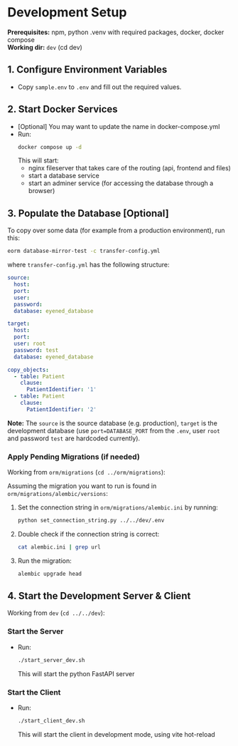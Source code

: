 # Development Setup

**Prerequisites:** npm, python .venv with required packages, docker, docker compose  
**Working dir:** `dev` (cd dev)

## 1. Configure Environment Variables
- Copy `sample.env` to `.env` and fill out the required values.

## 2. Start Docker Services
- [Optional] You may want to update the name in docker-compose.yml
- Run:
  ```bash
  docker compose up -d
  ```
  This will start:
  - nginx fileserver that takes care of the routing (api, frontend and files)
  - start a database service
  - start an adminer service (for accessing the database through a browser)

## 3. Populate the Database [Optional]
To copy over some data (for example from a production environment), run this:
```bash
eorm database-mirror-test -c transfer-config.yml
```

where `transfer-config.yml` has the following structure:
```yaml
source:
  host: 
  port: 
  user: 
  password: 
  database: eyened_database

target:
  host: 
  port: 
  user: root
  password: test
  database: eyened_database

copy_objects:
  - table: Patient
    clause:
      PatientIdentifier: '1'
  - table: Patient
    clause:
      PatientIdentifier: '2'
```

**Note:** The `source` is the source database (e.g. production), `target` is the development database (use `port=DATABASE_PORT` from the `.env`, user `root` and password `test` are hardcoded currently).

### Apply Pending Migrations (if needed)
Working from `orm/migrations` (`cd ../orm/migrations`):

Assuming the migration you want to run is found in `orm/migrations/alembic/versions`:

1. Set the connection string in `orm/migrations/alembic.ini` by running:
   ```bash
   python set_connection_string.py ../../dev/.env
   ```

2. Double check if the connection string is correct:
   ```bash
   cat alembic.ini | grep url
   ```

3. Run the migration:
   ```bash
   alembic upgrade head
   ```

## 4. Start the Development Server & Client
Working from `dev` (`cd ../../dev`):

### Start the Server
- Run:
  ```bash
  ./start_server_dev.sh
  ```
  This will start the python FastAPI server

### Start the Client
- Run:
  ```bash
  ./start_client_dev.sh
  ```
  This will start the client in development mode, using vite hot-reload 

